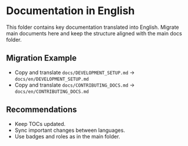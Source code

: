 # Documentation in English

This folder contains key documentation translated into English. Migrate main documents here and keep the structure aligned with the main docs folder.

## Migration Example
- Copy and translate `docs/DEVELOPMENT_SETUP.md` → `docs/en/DEVELOPMENT_SETUP.md`
- Copy and translate `docs/CONTRIBUTING_DOCS.md` → `docs/en/CONTRIBUTING_DOCS.md`

## Recommendations
- Keep TOCs updated.
- Sync important changes between languages.
- Use badges and roles as in the main folder.
